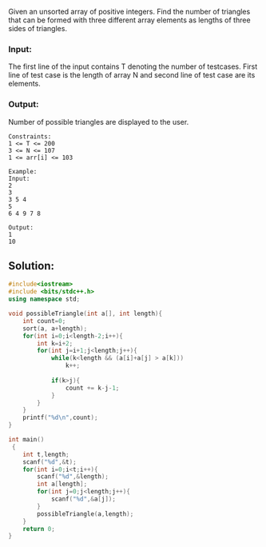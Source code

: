 Given an unsorted array of positive integers. Find the number of triangles that can be formed with three different array elements as lengths of three sides of triangles. 

### Input: 
The first line of the input contains T denoting the number of testcases. First line of test case is the length of array N and second line of test case are its elements.

### Output:
Number of possible triangles are displayed to the user.

```
Constraints:
1 <= T <= 200
3 <= N <= 107
1 <= arr[i] <= 103

Example:
Input:
2
3
3 5 4
5
6 4 9 7 8

Output:
1
10
```
## Solution:
```C++
#include<iostream>
#include <bits/stdc++.h> 
using namespace std;

void possibleTriangle(int a[], int length){
    int count=0;
    sort(a, a+length);
    for(int i=0;i<length-2;i++){
        int k=i+2;
        for(int j=i+1;j<length;j++){
            while(k<length && (a[i]+a[j] > a[k]))
                k++;
            
            if(k>j){
                count += k-j-1;
            }
        }
    }
    printf("%d\n",count);
}

int main()
 {
	int t,length;
	scanf("%d",&t);
	for(int i=0;i<t;i++){
	    scanf("%d",&length);
	    int a[length];
	    for(int j=0;j<length;j++){
	        scanf("%d",&a[j]);
	    }
	    possibleTriangle(a,length);
	}
	return 0;
}
